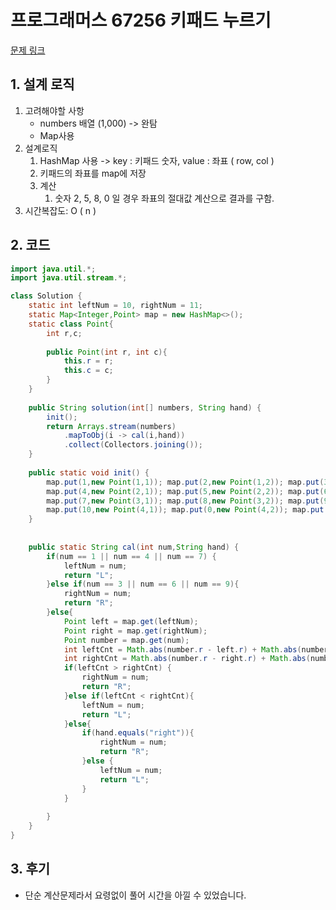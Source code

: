 # 프로그래머스 67256 키패드 누르기

[문제 링크](https://programmers.co.kr/learn/courses/30/lessons/67256)

## 1. 설계 로직

1. 고려해야할 사항 
   - numbers 배열 (1,000) -> 완탐
   - Map사용
2. 설계로직
   1. HashMap 사용 -> key : 키패드 숫자, value : 좌표 ( row, col )
   2. 키패드의 좌표를 map에 저장
   3. 계산
      1. 숫자 2, 5, 8, 0 일 경우 좌표의 절대값 계산으로 결과를 구함.
3. 시간복잡도: O ( n ) 

## 2. 코드

```java
import java.util.*;
import java.util.stream.*;

class Solution {
    static int leftNum = 10, rightNum = 11;
    static Map<Integer,Point> map = new HashMap<>();
    static class Point{
        int r,c;
        
        public Point(int r, int c){
            this.r = r;
            this.c = c;
        }
    }
    
    public String solution(int[] numbers, String hand) {
        init();        
        return Arrays.stream(numbers)
            .mapToObj(i -> cal(i,hand))
            .collect(Collectors.joining());
    }
    
    public static void init() {
        map.put(1,new Point(1,1)); map.put(2,new Point(1,2)); map.put(3,new Point(1,3));
        map.put(4,new Point(2,1)); map.put(5,new Point(2,2)); map.put(6,new Point(2,3));
        map.put(7,new Point(3,1)); map.put(8,new Point(3,2)); map.put(9,new Point(3,3)); 
        map.put(10,new Point(4,1)); map.put(0,new Point(4,2)); map.put(11,new Point(4,3));
    }
    
    
    public static String cal(int num,String hand) {
        if(num == 1 || num == 4 || num == 7) {
            leftNum = num;
            return "L";
        }else if(num == 3 || num == 6 || num == 9){
            rightNum = num;
            return "R";
        }else{
            Point left = map.get(leftNum);
            Point right = map.get(rightNum);
            Point number = map.get(num);
            int leftCnt = Math.abs(number.r - left.r) + Math.abs(number.c - left.c);
            int rightCnt = Math.abs(number.r - right.r) + Math.abs(number.c - right.c);
            if(leftCnt > rightCnt) {
                rightNum = num;
                return "R";
            }else if(leftCnt < rightCnt){
                leftNum = num;
                return "L";
            }else{
                if(hand.equals("right")){
                    rightNum = num;
                    return "R";
                }else {
                    leftNum = num;
                    return "L";
                }
            }
            
        }
    }
}
```

## 3. 후기

- 단순 계산문제라서 요령없이 풀어 시간을 아낄 수 있었습니다.
